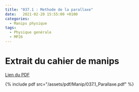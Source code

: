 ```yaml
---
title: "037.1 : Methode de la parallaxe"
date:   2021-02-20 15:55:00 +0100
categories:
  - Manips physique
tags:
  - Physique genérale
  - MP26
---
```


# Extrait du cahier de manips

[Lien du PDF](/assets/pdf/Manip/037.1_Parallaxe.pdf)

{% include pdf src="/assets/pdf/Manip/037.1_Parallaxe.pdf" %}
